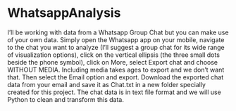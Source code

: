 # WhatsappAnalysis
I’ll be working with data from a Whatsapp Group Chat but you can make use of your own data. Simply open the Whatsapp app on your mobile, navigate to the chat you want to analyze (I’ll suggest a group chat for its wide range of visualization options), click on the vertical ellipsis (the three small dots beside the phone symbol), click on More, select Export chat and choose WITHOUT MEDIA. Including media takes ages to export and we don’t want that. Then select the Email option and export.
Download the exported chat data from your email and save it as Chat.txt in a new folder specially created for this project. The chat data is in text file format and we will use Python to clean and transform this data.
